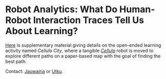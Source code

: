 # Robot Analytics: What Do Human-Robot Interaction Traces Tell Us About Learning?

[Here](./cellulo_city_suppl_v1.pdf) is supplementary material giving details on the open-ended learning activity named _Cellulo City_, where a tangible [_Cellulo_](https://chili.epfl.ch/cellulo) robot is moved to explore different paths on a paper-based map with the goal of finding the best path.


Contact: [Jauwairia](mailto:jauwairia.nasir@epfl.ch) or [Utku](mailto:utku.norman@epfl.ch).

